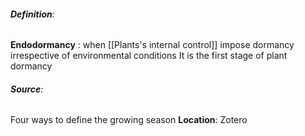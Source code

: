 ###### **Definition**:
**Endodormancy** : when [[Plants's internal control]] impose dormancy irrespective of environmental conditions
It is the first stage of plant dormancy
###### **Source**: 
Four ways to define the growing season
**Location**: Zotero

